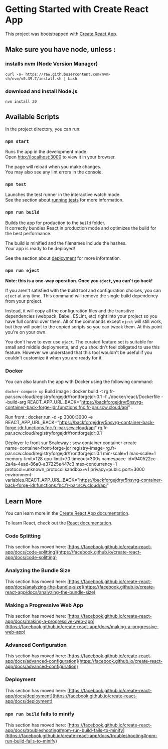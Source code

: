 # Getting Started with Create React App

This project was bootstrapped with [Create React App](https://github.com/facebook/create-react-app).

## Make sure you have node, unless :

### installs nvm (Node Version Manager)
`curl -o- https://raw.githubusercontent.com/nvm-sh/nvm/v0.39.7/install.sh | bash`

### download and install Node.js
`nvm install 20`

## Available Scripts

In the project directory, you can run:

### `npm start`

Runs the app in the development mode.\
Open [http://localhost:3000](http://localhost:3000) to view it in your browser.

The page will reload when you make changes.\
You may also see any lint errors in the console.

### `npm test`

Launches the test runner in the interactive watch mode.\
See the section about [running tests](https://facebook.github.io/create-react-app/docs/running-tests) for more information.

### `npm run build`

Builds the app for production to the `build` folder.\
It correctly bundles React in production mode and optimizes the build for the best performance.

The build is minified and the filenames include the hashes.\
Your app is ready to be deployed!

See the section about [deployment](https://facebook.github.io/create-react-app/docs/deployment) for more information.

### `npm run eject`

**Note: this is a one-way operation. Once you `eject`, you can't go back!**

If you aren't satisfied with the build tool and configuration choices, you can `eject` at any time. This command will remove the single build dependency from your project.

Instead, it will copy all the configuration files and the transitive dependencies (webpack, Babel, ESLint, etc) right into your project so you have full control over them. All of the commands except `eject` will still work, but they will point to the copied scripts so you can tweak them. At this point you're on your own.

You don't have to ever use `eject`. The curated feature set is suitable for small and middle deployments, and you shouldn't feel obligated to use this feature. However we understand that this tool wouldn't be useful if you couldn't customize it when you are ready for it.

### Docker

You can also launch the app with Docker using the following command:

`docker-compose up`
Build image : 
docker build -t rg.fr-par.scw.cloud/registryforgejdr/frontforgejdr:0.1 -f ./docker/react/Dockerfile --build-arg REACT_APP_URL_BACK="https://backforgejdryr5nsvrg-container-back-forge-jdr.functions.fnc.fr-par.scw.cloud/api" .

Run front : 
docker run -d -p 3000:3000 -e REACT_APP_URL_BACK="https://backforgejdryr5nsvrg-container-back-forge-jdr.functions.fnc.fr-par.scw.cloud/api" rg.fr-par.scw.cloud/registryforgejdr/frontforgejdr:0.1

Déployer le front sur Scaleway : 
scw container container create name=container-front-forge-jdr registry-image=rg.fr-par.scw.cloud/registryforgejdr/frontforgejdr:0.1 min-scale=1 max-scale=1 memory-limit=128 cpu-limit=70 timeout=300s namespace-id=940522cc-2a4a-4ead-86a0-a37225e447c3 max-concurrency=1 protocol=unknown_protocol sandbox=v1 privacy=public port=3000 environment-variables.REACT_APP_URL_BACK="https://backforgejdryr5nsvrg-container-back-forge-jdr.functions.fnc.fr-par.scw.cloud/api"

## Learn More

You can learn more in the [Create React App documentation](https://facebook.github.io/create-react-app/docs/getting-started).

To learn React, check out the [React documentation](https://reactjs.org/).

### Code Splitting

This section has moved here: [https://facebook.github.io/create-react-app/docs/code-splitting](https://facebook.github.io/create-react-app/docs/code-splitting)

### Analyzing the Bundle Size

This section has moved here: [https://facebook.github.io/create-react-app/docs/analyzing-the-bundle-size](https://facebook.github.io/create-react-app/docs/analyzing-the-bundle-size)

### Making a Progressive Web App

This section has moved here: [https://facebook.github.io/create-react-app/docs/making-a-progressive-web-app](https://facebook.github.io/create-react-app/docs/making-a-progressive-web-app)

### Advanced Configuration

This section has moved here: [https://facebook.github.io/create-react-app/docs/advanced-configuration](https://facebook.github.io/create-react-app/docs/advanced-configuration)

### Deployment

This section has moved here: [https://facebook.github.io/create-react-app/docs/deployment](https://facebook.github.io/create-react-app/docs/deployment)

### `npm run build` fails to minify

This section has moved here: [https://facebook.github.io/create-react-app/docs/troubleshooting#npm-run-build-fails-to-minify](https://facebook.github.io/create-react-app/docs/troubleshooting#npm-run-build-fails-to-minify)



